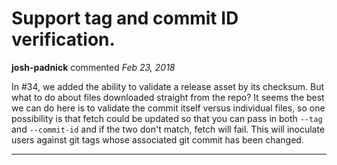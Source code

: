 # Support tag and commit ID verification.

**josh-padnick** commented *Feb 23, 2018*

In #34, we added the ability to validate a release asset by its checksum. But what to do about files downloaded straight from the repo? It seems the best we can do here is to validate the commit itself versus individual files, so one possibility is that fetch could be updated so that you can pass in both `--tag` and `--commit-id` and if the two don't match, fetch will fail. This will inoculate users against git tags whose associated git commit has been changed.
<br />
***


